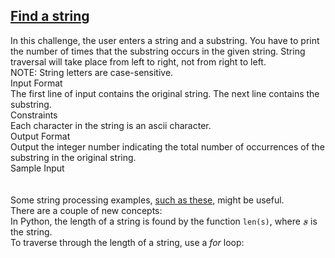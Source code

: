 ## **[Find a string](https://www.hackerrank.com/challenges/find-a-string)** 
In this challenge, the user enters a string and a substring. You have to print the number of times that the substring occurs in the given string. String traversal will take place from left to right, not from right to left.<br>NOTE: String letters are case-sensitive.<br>Input Format<br>The first line of input contains the original string. The next line contains the substring.<br>Constraints<br>Each character in the string is an ascii character.<br>Output Format<br>Output the integer number indicating the total number of occurrences of the substring in the original string.<br>Sample Input<br><br><br>Some string processing examples, <a href="http://www.thelearningpoint.net/computer-science/learning-python-programming-and-data-structures/learning-python-programming-and-data-structures--tutorial-12--string-manipulation">such as these</a>, might be useful. <br>
There are a couple of new concepts: <br>
In Python, the length of a string is found by the function <code>len(s)</code>, where <span style="font-size: 100%; display: inline-block;" class="MathJax_SVG" id="MathJax-Element-2-Frame"><svg xmlns:xlink="http://www.w3.org/1999/xlink" width="1.09ex" height="1.676ex" style="vertical-align: -0.338ex;" viewBox="0 -576.1 469.5 721.6" role="img" focusable="false"><g stroke="currentColor" fill="currentColor" stroke-width="0" transform="matrix(1 0 0 -1 0 0)"><path stroke-width="1" d="M131 289Q131 321 147 354T203 415T300 442Q362 442 390 415T419 355Q419 323 402 308T364 292Q351 292 340 300T328 326Q328 342 337 354T354 372T367 378Q368 378 368 379Q368 382 361 388T336 399T297 405Q249 405 227 379T204 326Q204 301 223 291T278 274T330 259Q396 230 396 163Q396 135 385 107T352 51T289 7T195 -10Q118 -10 86 19T53 87Q53 126 74 143T118 160Q133 160 146 151T160 120Q160 94 142 76T111 58Q109 57 108 57T107 55Q108 52 115 47T146 34T201 27Q237 27 263 38T301 66T318 97T323 122Q323 150 302 164T254 181T195 196T148 231Q131 256 131 289Z"></path></g></svg></span> is the string. <br>
To traverse through the length of a string, use a <em>for</em> loop:  <br><br><br>